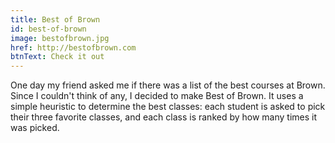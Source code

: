 ```yaml
---
title: Best of Brown
id: best-of-brown
image: bestofbrown.jpg
href: http://bestofbrown.com
btnText: Check it out
---
```


<!--template: essay.jade-->

One day my friend asked me if there was a list of the best
courses at Brown. Since I couldn't think of any, I decided to
make Best of Brown. It uses a simple heuristic to determine the
best classes: each student is asked to pick their three favorite
classes, and each class is ranked by how many times it was
picked.
